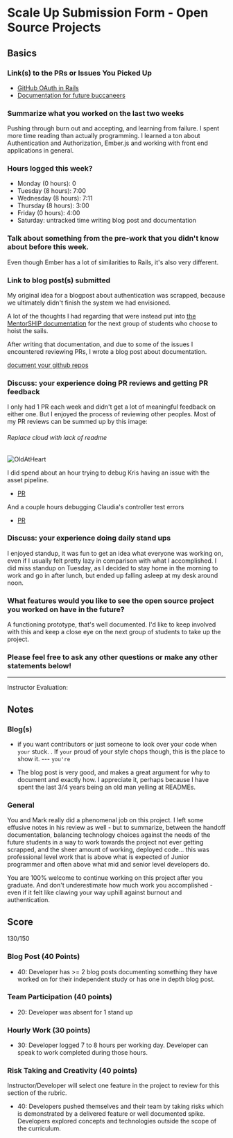 # Scale Up Submission Form - Open Source Projects

## Basics

### Link(s) to the PRs or Issues You Picked Up

* [GitHub OAuth in Rails](https://github.com/turingMentorSHIP/MentorSHIP-API/pull/4)
* [Documentation for future buccaneers](https://github.com/turingMentorSHIP/mentorSHIP-documentation)

### Summarize what you worked on the last two weeks

Pushing through burn out and accepting, and learning from failure. I spent more time reading than actually programming. I learned a ton about Authentication and Authorization, Ember.js and working with front end applications in general.

### Hours logged this week?

- Monday (0 hours): 0
- Tuesday (8 hours): 7:00
- Wednesday (8 hours): 7:11
- Thursday (8 hours): 3:00
- Friday (0 hours): 4:00
- Saturday: untracked time writing blog post and documentation

### Talk about something from the pre-work that you didn't know about before this week.

Even though Ember has a lot of similarities to Rails, it's also very different.

### Link to blog post(s) submitted

My original idea for a blogpost about authentication was scrapped, because we ultimately didn't finish the system we had envisioned.

A lot of the thoughts I had regarding that were instead put into [the MentorSHIP documentation](https://github.com/turingMentorSHIP/mentorSHIP-documentation) for the next group of students who choose to hoist the sails.

After writing that documentation, and due to some of the issues I encountered reviewing PRs, I wrote a blog post about documentation.

[document your github repos](https://medium.com/@jwashke/document-your-github-repos-464642bb2e6d#.nch3288hy)

### Discuss: your experience doing PR reviews and getting PR feedback

I only had 1 PR each week and didn't get a lot of meaningful feedback on either one. But I enjoyed the process of reviewing other peoples. Most of my PR reviews can be summed up by this image:
###### Replace cloud with lack of readme
![OldAtHeart](https://s3-us-west-2.amazonaws.com/rails-misc-pictures/oldMan.jpg)

I did spend about an hour trying to debug Kris having an issue with the asset pipeline.
* [PR](https://github.com/kristindiannefoss/snap_me_up/pull/3)

And a couple hours debugging Claudia's controller test errors
* [PR](https://github.com/Claudia108/TexArch/pull/62)

### Discuss: your experience doing daily stand ups

I enjoyed standup, it was fun to get an idea what everyone was working on, even if I usually felt pretty lazy in comparison with what I accomplished.
I did miss standup on Tuesday, as I decided to stay home in the morning to work and go in after lunch, but ended up falling asleep at my desk around noon.

### What features would you like to see the open source project you worked on have in the future?

A functioning prototype, that's well documented. I'd like to keep involved with this and keep a close eye on the next group of students to take up the project.

### Please feel free to ask any other questions or make any other statements below!


-----

Instructor Evaluation:

## Notes

### Blog(s)

- if you want contributors or just someone to look over your code when `your` stuck. . If `your` proud of your style chops though, this is the place to show it. --- `you're`

- The blog post is very good, and makes a great argument for why to document and exactly how. I appreciate it, perhaps because I have spent the last 3/4 years being an old man yelling at READMEs.

### General

You and Mark really did a phenomenal job on this project. I left some effusive notes in his review as well - but to summarize, between the handoff documentation, balancing technology choices against the needs of the future students in a way to work towards the project not ever getting scrapped, and the sheer amount of working, deployed code... this was professional level work that is above what is expected of Junior programmer and often above what mid and senior level developers do. 

You are 100% welcome to continue working on this project after you graduate. And don't underestimate how much work you accomplished - even if it felt like clawing your way uphill against burnout and authentication. 

## Score

130/150

### Blog Post (40 Points)  
  * 40: Developer has >= 2 blog posts documenting something they have worked on for their independent study or has one in depth blog post.
  
### Team Participation (40 points)

  * 20: Developer was absent for 1 stand up

### Hourly Work (30 points)

  * 30: Developer logged 7 to 8 hours per working day. Developer can speak to work completed during those hours.

### Risk Taking and Creativity (40 points)

  Instructor/Developer will select one feature in the project to review for this section of the rubric.

  * 40: Developers pushed themselves and their team by taking risks which is demonstrated by a delivered feature or well documented spike. Developers explored concepts and technologies outside the scope of the curriculum.
